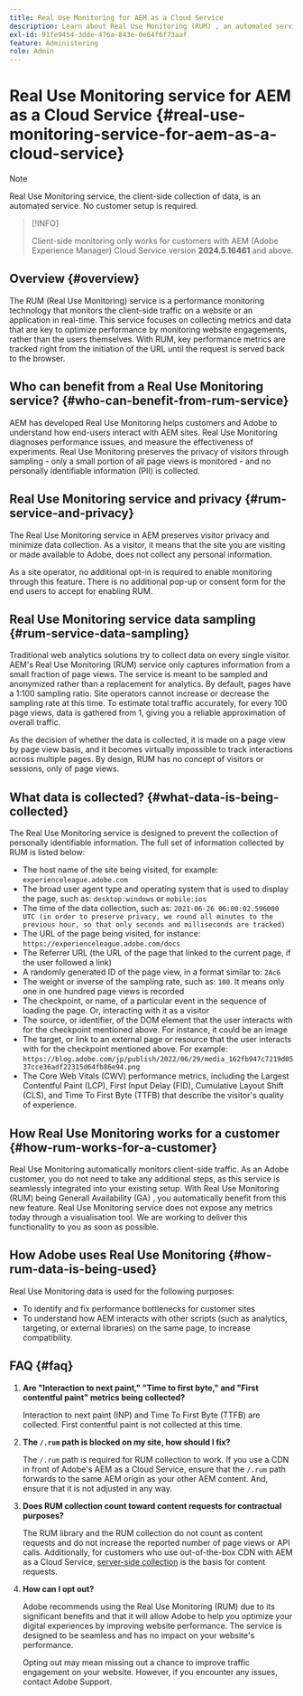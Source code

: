 ```yaml
---
title: Real Use Monitoring for AEM as a Cloud Service
description: Learn about Real Use Monitoring (RUM) , an automated service that allows to monitor the client-side collection of data.
exl-id: 91fe9454-3dde-476a-843e-0e64f6f73aaf
feature: Administering
role: Admin
---
```

# Real Use Monitoring service for AEM as a Cloud Service {#real-use-monitoring-service-for-aem-as-a-cloud-service}

>[!NOTE]
>
>Real Use Monitoring service, the client-side collection of data, is an automated service. No customer setup is required.

>[!INFO]
>
>Client-side monitoring only works for customers with AEM (Adobe Experience Manager) Cloud Service version **2024.5.16461** and above.

## Overview {#overview}

The RUM (Real Use Monitoring) service is a performance monitoring technology that monitors the client-side traffic on a website or an application in real-time. This service focuses on collecting metrics and data that are key to optimize performance by monitoring website engagements, rather than the users themselves. With RUM, key performance metrics are tracked right from the initiation of the URL until the request is served back to the browser.

## Who can benefit from a Real Use Monitoring service? {#who-can-benefit-from-rum-service}

AEM has developed Real Use Monitoring helps customers and Adobe to understand how end-users interact with AEM sites. Real Use Monitoring diagnoses performance issues, and measure the effectiveness of experiments. Real Use Monitoring preserves the privacy of visitors through sampling - only a small portion of all page views is monitored - and no personally identifiable information (PII) is collected.

## Real Use Monitoring service and privacy {#rum-service-and-privacy}

The Real Use Monitoring service in AEM preserves visitor privacy and minimize data collection. As a visitor, it means that the site you are visiting or made available to Adobe, does not collect any personal information. 

As a site operator, no additional opt-in is required to enable monitoring through this feature. There is no additional pop-up or consent form for the end users to accept for enabling RUM. 

## Real Use Monitoring service data sampling {#rum-service-data-sampling}

Traditional web analytics solutions try to collect data on every single visitor. AEM's Real Use Monitoring (RUM) service only captures information from a small fraction of page views. The service is meant to be sampled and anonymized rather than a replacement for analytics. By default, pages have a 1:100 sampling ratio. Site operators cannot increase or decrease the sampling rate at this time. To estimate total traffic accurately, for every 100 page views, data is gathered from 1, giving you a reliable approximation of overall traffic.

As the decision of whether the data is collected, it is made on a page view by page view basis, and it becomes virtually impossible to track interactions across multiple pages. By design, RUM has no concept of visitors or sessions, only of page views.

## What data is collected? {#what-data-is-being-collected}

The Real Use Monitoring service is designed to prevent the collection of personally identifiable information. The full set of information collected by RUM is listed below:

* The host name of the site being visited, for example: `experienceleague.adobe.com`
* The broad user agent type and operating system that is used to display the page, such as: `desktop:windows` or `mobile:ios`
* The time of the data collection, such as: `2021-06-26 06:00:02.596000 UTC (in order to preserve privacy, we round all minutes to the previous hour, so that only seconds and milliseconds are tracked)`
* The URL of the page being visited, for instance: `https://experienceleague.adobe.com/docs`
* The Referrer URL (the URL of the page that linked to the current page, if the user followed a link)
* A randomly generated ID of the page view, in a format similar to: `2Ac6`
* The weight or inverse of the sampling rate, such as: `100`. It means only one in one hundred page views is recorded
* The checkpoint, or name, of a particular event in the sequence of loading the page. Or, interacting with it as a visitor
* The source, or identifier, of the DOM element that the user interacts with for the checkpoint mentioned above. For instance, it could be an image
* The target, or link to an external page or resource that the user interacts with for the checkpoint mentioned above. For example: `https://blog.adobe.com/jp/publish/2022/06/29/media_162fb947c7219d0537cce36adf22315d64fb86e94.png`
* The Core Web Vitals (CWV) performance metrics, including the Largest Contentful Paint (LCP), First Input Delay (FID), Cumulative Layout Shift (CLS), and Time To First Byte (TTFB) that describe the visitor's quality of experience.

## How Real Use Monitoring works for a customer {#how-rum-works-for-a-customer}

Real Use Monitoring automatically monitors client-side traffic. As an Adobe customer, you do not need to take any additional steps, as this service is seamlessly integrated into your existing setup. With Real Use Monitoring (RUM) being Generall Availability (GA) , you automatically benefit from this new feature. Real Use Monitoring service does not expose any metrics today through a visualisation tool. We are working to deliver this functionality to you as soon as possible.

<!-- Alexandru: hiding temporarily, until we figure out where this needs to be linked to 

If you wish to leverage more insights with this new feature to optimize your digital experiences effortlessly, please see here (link to Row 99). -->

## How Adobe uses Real Use Monitoring {#how-rum-data-is-being-used}

Real Use Monitoring data is used for the following purposes:

* To identify and fix performance bottlenecks for customer sites
* To understand how AEM interacts with other scripts (such as analytics, targeting, or external libraries) on the same page, to increase compatibility.
<!--
## Limitations and understanding variance in page views and performance metrics {#limitations-and-understanding-variance-in-page-views-and-performance-metrics}

Here are key considerations for customers to keep in mind when interpreting their RUM data:

1. **Tracker blockers**

   * End-users employing tracker blockers or privacy extensions can impede RUM data collection, as these tools restrict the tracking scripts' execution. This restriction may lead to underreported page views and user interactions, creating a discrepancy between actual site activity and the data captured by RUM.

1. **Limitations in capturing headless API/JSON calls**

   * RUM data service focuses on the client-side experience and doesn't capture the backend API or JSON calls made from a non-AEM headless app at this time. The exclusion of these calls from RUM service data creates variances from the content requests measured by CDN Analytics.
-->

## FAQ {#faq}

<!-- REMOVED THIS FAQ AS PER EMAIL REQUEST FROM SHWETA DUA, SEPTEMBER 4, 2024 TO THE DL-AEM-DOCS GROUP 
1. **Can customers integrate the RUM service scripts with third-party systems like Dynatrace?**

   Yes.
--> 

1. **Are "Interaction to next paint," "Time to first byte," and "First contentful paint" metrics being collected?**

   Interaction to next paint (INP) and Time To First Byte (TTFB) are collected.  First contentful paint is not collected at this time.
   
1. **The `/.rum` path is blocked on my site, how should I fix?**

   The `/.rum` path is required for RUM collection to work. If you use a CDN in front of Adobe's AEM as a Cloud Service, ensure that the `/.rum` path forwards to the same AEM origin as your other AEM content. And, ensure that it is not adjusted in any way.
   
1. **Does RUM collection count toward content requests for contractual purposes?**

   The RUM library and the RUM collection do not count as content requests and do not increase the reported number of page views or API calls. Additionally, for customers who use out-of-the-box CDN with AEM as a Cloud Service, [server-side collection](#serverside-collection) is the basis for content requests.
   
1. **How can I opt out?**

   Adobe recommends using the Real Use Monitoring (RUM) due to its significant benefits and that it will allow Adobe to help you optimize your digital experiences by improving website performance. The service is designed to be seamless and has no impact on your website's performance.

   Opting out may mean missing out a chance to improve traffic engagement on your website. However, if you encounter any issues, contact Adobe Support.
